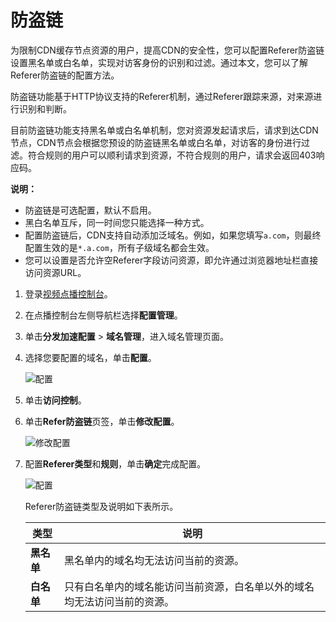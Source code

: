 # 防盗链

为限制CDN缓存节点资源的用户，提高CDN的安全性，您可以配置Referer防盗链设置黑名单或白名单，实现对访客身份的识别和过滤。通过本文，您可以了解Referer防盗链的配置方法。

防盗链功能基于HTTP协议支持的Referer机制，通过Referer跟踪来源，对来源进行识别和判断。

目前防盗链功能支持黑名单或白名单机制，您对资源发起请求后，请求到达CDN节点，CDN节点会根据您预设的防盗链黑名单或白名单，对访客的身份进行过滤。符合规则的用户可以顺利请求到资源，不符合规则的用户，请求会返回403响应码。

**说明：**

-   防盗链是可选配置，默认不启用。
-   黑白名单互斥，同一时间您只能选择一种方式。
-   配置防盗链后，CDN支持自动添加泛域名。例如，如果您填写`a.com`，则最终配置生效的是`*.a.com`，所有子级域名都会生效。
-   您可以设置是否允许空Referer字段访问资源，即允许通过浏览器地址栏直接访问资源URL。

1.  登录[视频点播控制台](https://vod.console.aliyun.com/)。

2.  在点播控制台左侧导航栏选择**配置管理**。

3.  单击**分发加速配置** \> **域名管理**，进入域名管理页面。

4.  选择您要配置的域名，单击**配置**。

    ![配置](https://static-aliyun-doc.oss-accelerate.aliyuncs.com/assets/img/zh-CN/1277415061/p180549.png)

5.  单击**访问控制**。

6.  单击**Refer防盗链**页签，单击**修改配置**。

    ![修改配置](https://static-aliyun-doc.oss-accelerate.aliyuncs.com/assets/img/zh-CN/0438415061/p181673.png)

7.  配置**Referer类型**和**规则**，单击**确定**完成配置。

    ![配置](https://static-aliyun-doc.oss-accelerate.aliyuncs.com/assets/img/zh-CN/0438415061/p181675.png)

    Referer防盗链类型及说明如下表所示。

    |类型|说明|
    |--|--|
    |**黑名单**|黑名单内的域名均无法访问当前的资源。|
    |**白名单**|只有白名单内的域名能访问当前资源，白名单以外的域名均无法访问当前的资源。|


